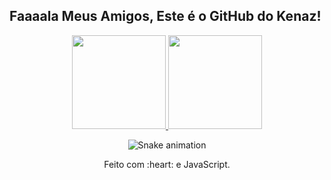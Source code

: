 ## Faaaala Meus Amigos, Este é o GitHub do Kenaz!


<div align="center">
  <a href="https://github.com/Kenazfs">
    <img height="150em" src="https://github-readme-stats.vercel.app/api?username=Kenazfs&count_private=true&include_all_commits=true&show_icons=true&theme=dracula&hide_border=false&show_owner=true"/>
    <img height="150em" src="https://github-readme-stats.vercel.app/api/top-langs/?username=Kenazfs&theme=dracula&hide_border=false&&layout=compact"/>
  </a>
</div>


<div align="center">

  ![Snake animation](https://github.com/danielbped/danielbped/blob/output/github-contribution-grid-snake.svg)
  
</div>

<div align="center">
  <p>Feito com :heart: e JavaScript.</p>
</div>
